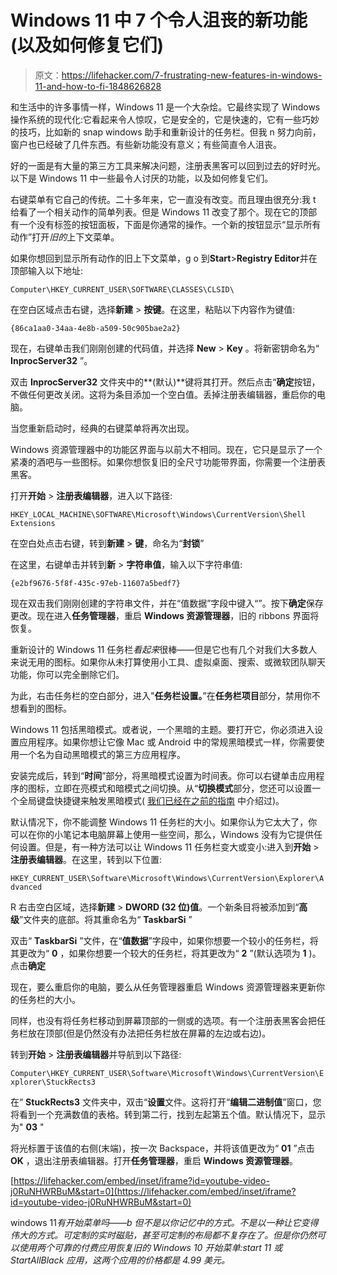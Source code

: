 # Windows 11 中 7 个令人沮丧的新功能(以及如何修复它们)

> 原文：<https://lifehacker.com/7-frustrating-new-features-in-windows-11-and-how-to-fi-1848626828>

和生活中的许多事情一样，Windows 11 是一个大杂烩。它最终实现了 Windows 操作系统的现代化:它看起来令人惊叹，它是安全的，它是快速的，它有一些巧妙的技巧，比如新的 snap windows 助手和重新设计的任务栏。但我 n 努力向前，窗户也已经破了几件东西。有些新功能没有意义；有些简直令人沮丧。

好的一面是有大量的第三方工具来解决问题，注册表黑客可以回到过去的好时光。以下是 Windows 11 中一些最令人讨厌的功能，以及如何修复它们。

右键菜单有它自己的传统。二十多年来，它一直没有改变。而且理由很充分:我 t 给看了一个相关动作的简单列表。但是 Windows 11 改变了那个。现在它的顶部有一个没有标签的按钮面板，下面是你通常的操作。一个新的按钮显示“显示所有动作”打开*旧的*上下文菜单。

如果你想回到显示所有动作的旧上下文菜单，g o 到**Start**>**Registry Editor**并在顶部输入以下地址:

`Computer\HKEY_CURRENT_USER\SOFTWARE\CLASSES\CLSID\`

在空白区域点击右键，选择**新建** > **按键**。在这里，粘贴以下内容作为键值:

`{86ca1aa0-34aa-4e8b-a509-50c905bae2a2}`

现在，右键单击我们刚刚创建的代码值，并选择 **New** > **Key** 。将新密钥命名为“ **InprocServer32** ”。

双击 **InprocServer32** 文件夹中的**(默认)**键将其打开。然后点击“**确定**按钮，不做任何更改关闭。这将为条目添加一个空白值。丢掉注册表编辑器，重启你的电脑。

当您重新启动时，经典的右键菜单将再次出现。

Windows 资源管理器中的功能区界面与以前大不相同。现在，它只是显示了一个紧凑的酒吧与一些图标。如果你想恢复旧的全尺寸功能带界面，你需要一个注册表黑客。

打开**开始** > **注册表编辑器**，进入以下路径:

`HKEY_LOCAL_MACHINE\SOFTWARE\Microsoft\Windows\CurrentVersion\Shell Extensions`

在空白处点击右键，转到**新建** > **键**，命名为“**封锁**”

在这里，右键单击并转到**新** > **字符串值**，输入以下字符串值:

`{e2bf9676-5f8f-435c-97eb-11607a5bedf7}`

现在双击我们刚刚创建的字符串文件，并在“值数据”字段中键入“<delete>”。按下**确定**保存更改。现在进入**任务管理器**，重启 **Windows 资源管理器**，旧的 ribbons 界面将恢复。</delete>

重新设计的 Windows 11 任务栏*看起来*很棒——但是它也有几个对我们大多数人来说无用的图标。如果你从未打算使用小工具、虚拟桌面、搜索、或微软团队聊天功能，你可以完全删除它们。

为此，右击任务栏的空白部分，进入"**任务栏设置。**”在**任务栏项目**部分，禁用你不想看到的图标。

Windows 11 包括黑暗模式。或者说，一个黑暗的主题。要打开它，你必须进入设置应用程序。如果你想让它像 Mac 或 Android 中的常规黑暗模式一样，你需要使用一个名为自动黑暗模式的第三方应用程序。

安装完成后，转到“**时间**”部分，将黑暗模式设置为时间表。你可以右键单击应用程序的图标，立即在亮模式和暗模式之间切换。从“**切换模式**部分，您还可以设置一个全局键盘快捷键来触发黑暗模式( [我们已经在之前的指南](https://lifehacker.com/this-free-utility-makes-windows-11-dark-mode-actually-u-1848626524) 中介绍过)。

默认情况下，你不能调整 Windows 11 任务栏的大小。如果你认为它太大了，你可以在你的小笔记本电脑屏幕上使用一些空间，那么，Windows 没有为它提供任何设置。但是，有一种方法可以让 Windows 11 任务栏变大或变小:进入到**开始** > **注册表编辑器**。在这里，转到以下位置:

`HKEY_CURRENT_USER\Software\Microsoft\Windows\CurrentVersion\Explorer\Advanced`

R 右击空白区域，选择**新建** > **DWORD (32 位)值**。一个新条目将被添加到“**高级**”文件夹的底部。将其重命名为“ **TaskbarSi** ”

双击“ **TaskbarSi** ”文件，在“**值数据**”字段中，如果你想要一个较小的任务栏，将其更改为“ **0** ，如果你想要一个较大的任务栏，将其更改为“ **2** ”(默认选项为 **1** )。点击**确定**

现在，要么重启你的电脑，要么从任务管理器重启 Windows 资源管理器来更新你的任务栏的大小。

同样，也没有将任务栏移动到屏幕顶部的一侧或的选项。有一个注册表黑客会把任务栏放在顶部(但是仍然没有办法把任务栏放在屏幕的左边或右边)。

转到**开始** > **注册表编辑器**并导航到以下路径:

`Computer\HKEY_CURRENT_USER\Software\Microsoft\Windows\CurrentVersion\Explorer\StuckRects3`

在“ **StuckRects3** 文件夹中，双击“**设置**文件。这将打开“**编辑二进制值**”窗口，您将看到一个充满数值的表格。转到第二行，找到左起第五个值。默认情况下，显示为" **03** "

将光标置于该值的右侧(末端)，按一次 Backspace，并将该值更改为“ **01** ”点击 **OK** ，退出注册表编辑器。打开**任务管理器**，重启 **Windows 资源管理器**。

 [https://lifehacker.com/embed/inset/iframe?id=youtube-video-j0RuNHWRBuM&start=0](https://lifehacker.com/embed/inset/iframe?id=youtube-video-j0RuNHWRBuM&start=0) 

windows 11*有开始菜单吗——b 但不是以你记忆中的方式。不是以一种让它变得伟大的方式。可定制的实时磁贴，甚至可定制的布局都不复存在了。但是你仍然可以使用两个可靠的付费应用恢复旧的 Windows 10 开始菜单:start 11 或 StartAllBlack 应用，这两个应用的价格都是 4.99 美元。*